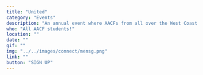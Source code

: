 ```yaml
---
title: "United"
category: "Events"
description: "An annual event where AACFs from all over the West Coast gather together in California with the purpose of becoming “united.” Rooted in our identity in Christ, this space not only provides an encouragement for AACFs beyond our individual campuses, but also reinforces relationships among believers and non-believers."
who: "All AACF students!"
location: ""
date: ""
gif: ""
img: "../../images/connect/mensg.png"
link: ""
button: "SIGN UP"
---
```

